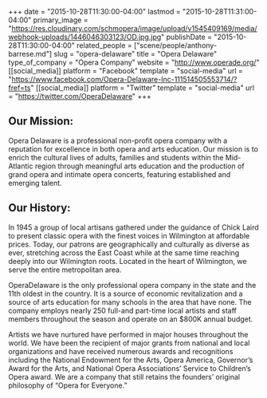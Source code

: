 +++
date = "2015-10-28T11:30:00-04:00"
lastmod = "2015-10-28T11:31:00-04:00"
primary_image = "https://res.cloudinary.com/schmopera/image/upload/v1545409169/media/webhook-uploads/1446046303123/OD.jpg.jpg"
publishDate = "2015-10-28T11:30:00-04:00"
related_people = ["scene/people/anthony-barrese.md"]
slug = "opera-delaware"
title = "Opera Delaware"
type_of_company = "Opera Company"
website = "http://www.operade.org/"
[[social_media]]
platform = "Facebook"
template = "social-media"
url = "https://www.facebook.com/Opera-Delaware-Inc-111514505553714/?fref=ts"
[[social_media]]
platform = "Twitter"
template = "social-media"
url = "https://twitter.com/OperaDelaware"
+++

## Our Mission:

Opera Delaware is a professional non-profit opera company with a reputation for excellence in both opera and arts education. Our mission is to enrich the cultural lives of adults, families and students within the Mid-Atlantic region through meaningful arts education and the production of grand opera and intimate opera concerts, featuring established and emerging talent.

## Our History:

In 1945 a group of local artisans gathered under the guidance of Chick Laird to present classic opera with the finest voices in Wilmington at affordable prices. Today, our patrons are geographically and culturally as diverse as ever, stretching across the East Coast while at the same time reaching deeply into our Wilmington roots. Located in the heart of Wilmington, we serve the entire metropolitan area. 

OperaDelaware is the only professional opera company in the state and the 11th oldest in the country. It is a source of economic revitalization and a source of arts education for many schools in the area that have none. The company employs nearly 250 full-and part-time local artists and staff members throughout the season and operate on an $800K annual budget. 

Artists we have nurtured have performed in major houses throughout the world. We have been the recipient of major grants from national and local organizations and have received numerous awards and recognitions including the National Endowment for the Arts, Opera America, Governor’s Award for the Arts, and National Opera Associations’ Service to Children’s Opera award. We are a company that still retains the founders’ original philosophy of “Opera for Everyone.”

